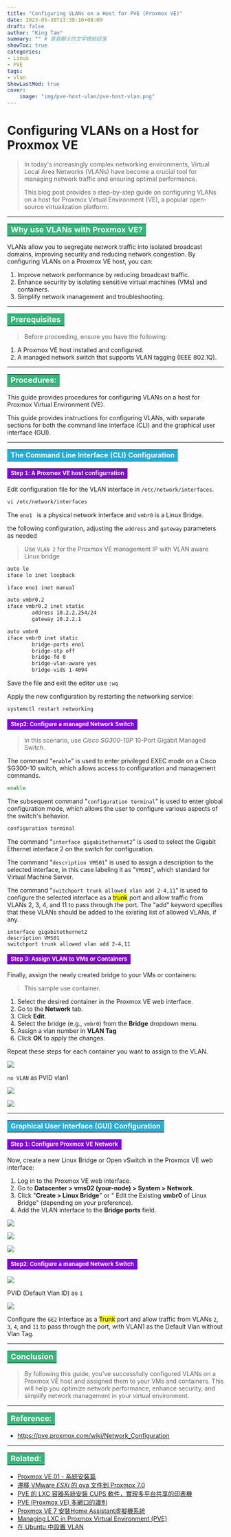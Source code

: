 ```yaml
---
title: "Configuring VLANs on a Host for PVE (Proxmox VE)"
date: 2023-05-30T13:39:16+08:00
draft: false
author: "King Tam"
summary: "" # 首頁顯示的文字總結段落
showToc: true
categories:
- Linux
- PVE
tags:
- vlan 
ShowLastMod: true
cover:
    image: "img/pve-host-vlan/pve-host-vlan.png"
---
```



# Configuring VLANs on a Host for Proxmox VE

>  In today's increasingly complex networking environments, Virtual Local Area Networks (VLANs) have become a crucial tool for managing network traffic and ensuring optimal performance.
>
> This blog post provides a step-by-step guide on configuring VLANs on a host for Proxmox Virtual Environment (VE), a popular open-source virtualization platform.

---

<table><tr align="left"><td bgcolor=#33B679><font size="4" color="white"><b>Why use VLANs with Proxmox VE?</b></font></td></tr></table>

VLANs allow you to segregate network traffic into isolated broadcast domains, improving security and reducing network congestion. By configuring VLANs on a Proxmox VE host, you can:

1. Improve network performance by reducing broadcast traffic.
2. Enhance security by isolating sensitive virtual machines (VMs) and containers.
3. Simplify network management and troubleshooting.

---

<table><tr align="left"><td bgcolor=#33B679><font size="4" color="white"><b>Prerequisites</b></font></td></tr></table>

> Before proceeding, ensure you have the following:

1. A Proxmox VE host installed and configured.
2. A managed network switch that supports VLAN tagging (IEEE 802.1Q).

---

<table><tr align="left"><td bgcolor=#33B679><font size="4" color="white"><b>Procedures:</b></font></td></tr></table>

This guide provides procedures for configuring VLANs on a host for  Proxmox Virtual Environment (VE).

This guide provides instructions for configuring VLANs, with separate  sections for both the command line interface (CLI) and the graphical  user interface (GUI).

---



<table><tr align="left"><td bgcolor=#25add7><font color=white><b>The Command Line Interface (CLI) Configuration</b> </font></td></tr></table>



<table><tr align="left"><td bgcolor=#8000D7><font size=2 color=white><b>Step 1: A Proxmox VE host configurration</b> </font></td></tr></table>



Edit configuration file for the VLAN interface in `/etc/network/interfaces`.

```sh
vi /etc/network/interfaces
```

The `eno1 ` is a  physical network interface and `vmbr0`  is a Linux Bridge.

the following configuration, adjusting the `address` and `gateway` parameters as needed

> Use `VLAN 2` for the Proxmox VE management IP with VLAN aware Linux bridge

```bash
auto lo
iface lo inet loopback

iface eno1 inet manual

auto vmbr0.2
iface vmbr0.2 inet static
        address 10.2.2.254/24
        gateway 10.2.2.1

auto vmbr0
iface vmbr0 inet static
        bridge-ports eno1
        bridge-stp off
        bridge-fd 0
        bridge-vlan-aware yes
        bridge-vids 1-4094
```

Save the file and exit the editor use `:wq`

Apply the new configuration by restarting the networking service:

```sh
systemctl restart networking
```





<table><tr align="left"><td bgcolor=#8000D7><font size=2 color=white><b>Step2: Configure a managed Network Switch </b> </font></td></tr></table>

> In this scenario, use *Cisco SG300-10P* 10-Port Gigabit Managed Switch.

The command "`enable`" is used to enter privileged EXEC mode on a Cisco SG300-10 switch, which allows access to configuration and management commands.

~~~bash
enable
~~~



The subsequent command "`configuration terminal`" is used to enter global configuration mode, which allows the user to configure various aspects of the switch's behavior.

~~~bash
configuration terminal
~~~



The command "`interface gigabitethernet2`" is used to select the Gigabit Ethernet interface 2 on the switch for configuration.

The command "`description VMS01`" is used to assign a description to the selected interface, in this case labeling it as "`VMS01`", which standard for Virtual Machine Server.

The command "`switchport trunk allowed vlan add 2-4,11`" is used to configure the selected interface as a <mark>trunk</mark> port and allow traffic from VLANs 2, 3, 4, and 11 to pass through the port. The "add" keyword specifies that these VLANs should be added to the existing list of allowed VLANs, if any.

~~~
interface gigabitethernet2
description VMS01
switchport trunk allowed vlan add 2-4,11
~~~

<table><tr align="left"><td bgcolor=#8000D7><font size=2 color=white><b>Step 3: Assign VLAN to VMs or Containers </b> </font></td></tr></table>

Finally, assign the newly created bridge to your VMs or containers:

> This sample use container.

1. Select the desired container in the Proxmox VE web interface.
2. Go to the **Network** tab.
3. Click **Edit**.
4. Select the bridge (e.g., `vmbr0`) from the **Bridge** dropdown menu.
5. Assign a vlan number in **VLAN Tag**
6. Click **OK** to apply the changes.

Repeat these steps for each container you want to assign to the VLAN.

![](/img/pve-host-vlan/2023-03-24_141304.png)

`no VLAN` as PVID vlan1



![](/img/pve-host-vlan/2023-03-24_141340.png)

![](/img/pve-host-vlan/2023-03-24_141414.png)



---

<table><tr align="left"><td bgcolor=#25add7><font color=white><b>Graphical  User Interface (GUI) Configuration</b> </font></td></tr></table>

<table><tr align="left"><td bgcolor=#8000D7><font size=2 color=white><b>Step 1: Configure Proxmox VE Network </b> </font></td></tr></table>

Now, create a new Linux Bridge or Open vSwitch in the Proxmox VE web interface:

1. Log in to the Proxmox VE web interface.
2. Go to **Datacenter > vms02 (your-node) > System > Network**.
3. Click "**Create > Linux Bridge**" or " Edit the Existing **vmbr0** of Linux Bridge" (depending on your preference).
4. Add the VLAN interface to the **Bridge ports** field.

![](/img/pve-host-vlan/2023-03-24_133246.png)

![](/img/pve-host-vlan/2023-03-24_132715.png)

![](/img/pve-host-vlan/2023-03-24_133233.png)

<table><tr align="left"><td bgcolor=#8000D7><font size=2 color=white><b>Step2: Configure a managed Network Switch </b> </font></td></tr></table>

![](/img/pve-host-vlan/2023-03-24_095806.png)

PVID (Default Vlan ID) as `1`

![](/img/pve-host-vlan/2023-03-24_095945.png)

Configure the `GE2` interface as a <mark>Trunk</mark> port and allow traffic from VLANs `2`, `3`, `4`, and `11` to pass through the port, with VLAN1 as the Default Vlan without Vlan Tag.

---

<table><tr align="left"><td bgcolor=#33B679><font size="4" color="white"><b>Conclusion</b></font></td></tr></table>

> By following this guide, you've successfully configured VLANs on a Proxmox VE host and assigned them to your VMs and containers. This will help you optimize network performance, enhance security, and simplify network management in your virtual environment.



---

<table><tr align="left"><td bgcolor=#33B679><font size="4" color="white"><b>Reference:</b></font></td></tr></table>

- https://pve.proxmox.com/wiki/Network_Configuration



---

<table><tr align="left"><td bgcolor=#33B679><font size="4" color="white"><b>Related:</b></font></td></tr></table>

- [Proxmox VE 01 - 系統安裝篇](https://kingtam.win/archives/pve01.html)
- [遷移 VMware *ESXi* 的 ova 文件到 Proxmox 7.0](https://kingtam.win/archives/esxi-to-pve.html)
- [PVE 的 LXC 容器系統安裝 CUPS 軟件，實現多平台共享的印表機](https://kingtam.win/archives/cups.html)
- [PVE (Proxmox VE) 多網口的識別](https://kingtam.win/archives/ethtool.html)
- [Proxmox VE 7 安裝Home Assistant虛擬機系統](https://kingtam.win/archives/hass.html)
- [Managing LXC in Proxmox Virtual Environment (PVE)](https://kingtam.win/archives/lxc.html)
- [在 Ubuntu 中設置 VLAN](https://kingtam.win/archives/linux_static_ip.html#vlan)


